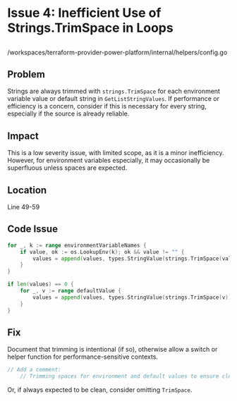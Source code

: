 # Issue 4: Inefficient Use of Strings.TrimSpace in Loops

##

/workspaces/terraform-provider-power-platform/internal/helpers/config.go

## Problem

Strings are always trimmed with `strings.TrimSpace` for each environment variable value or default string in `GetListStringValues`. If performance or efficiency is a concern, consider if this is necessary for every string, especially if the source is already reliable.

## Impact

This is a low severity issue, with limited scope, as it is a minor inefficiency. However, for environment variables especially, it may occasionally be superfluous unless spaces are expected.

## Location

Line 49-59

## Code Issue

```go
for _, k := range environmentVariableNames {
	if value, ok := os.LookupEnv(k); ok && value != "" {
		values = append(values, types.StringValue(strings.TrimSpace(value)))
	}
}

if len(values) == 0 {
	for _, v := range defaultValue {
		values = append(values, types.StringValue(strings.TrimSpace(v)))
	}
}
```

## Fix

Document that trimming is intentional (if so), otherwise allow a switch or helper function for performance-sensitive contexts.

```go
// Add a comment:
	// Trimming spaces for environment and default values to ensure clean output.
```

Or, if always expected to be clean, consider omitting `TrimSpace`.
